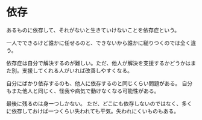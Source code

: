 # 依存

あるものに依存して、それがないと生きていけないことを依存症という。

一人でできるけど誰かに任せるのと、できないから誰かに縋りつくのでは全く違う。

依存症は自分で解決するのが難しい。ただ、他人が解決を支援するかどうかはまた別。支援してくれる人がいれば改善しやすくなる。

自分にばかり依存するのも、他人に依存するのと同じくらい問題がある。
自分もまた他人と同じく、怪我や病気で動けなくなる可能性がある。

最後に残るのは身一つしかない。
ただ、どこにも依存しないのではなく、多くに依存しておけば一つくらい失われても平気。失われにくいものもある。
